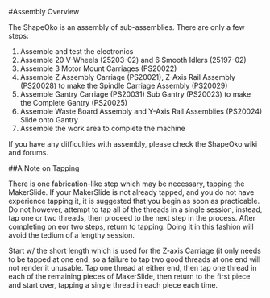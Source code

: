 #Assembly Overview

The ShapeOko is an assembly of sub-assemblies. There are only a few steps:

1. Assemble and test the electronics
2. Assemble 20 V-Wheels (25203-02) and 6 Smooth Idlers (25197-02)
3. Assemble 3 Motor Mount Carriages (PS20022)
4. Assemble Z Assembly Carriage (PS20021), Z-Axis Rail Assembly (PS20028) to make the Spindle Carriage Assembly (PS20029)
5. Assemble Gantry Carriage (PS20031) Sub Gantry (PS20023) to make the Complete Gantry (PS20025)
6. Assemble Waste Board Assembly and Y-Axis Rail Assemblies (PS20024) Slide onto Gantry
7. Assemble the work area to complete the machine

If you have any difficulties with assembly, please check the ShapeOko wiki and forums.

##A Note on Tapping

There is one fabrication-like step which may be necessary, tapping the MakerSlide. If your MakerSlide is not already tapped, and you do not have experience tapping it, it is suggested that you begin as soon as practicable. Do not however, attempt to tap all of the threads in a single session, instead, tap one or two threads, then proceed to the next step in the process. After completing on eor two steps, return to tapping. Doing it in this fashion will avoid the tedium of a lengthy session.

Start w/ the short length which is used for the Z-axis Carriage (it only needs to be tapped at one end, so a failure to tap two good threads at one end will not render it unusable. Tap one thread at either end, then tap one thread in each of the remaining pieces of MakerSlide, then return to the first piece and start over, tapping a single thread in each piece each time.


